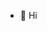 - 👋 Hi

<!---
holiczz/holiczz is a ✨ special ✨ repository because its `README.md` (this file) appears on your GitHub profile.
You can click the Preview link to take a look at your changes.
--->
